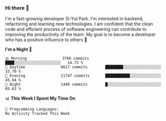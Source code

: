 ### Hi there 👋


I'm a fast-growing developer Si-Yul Park. I'm interested in backend, refactoring and learning new technologies. I am confident that the clean code and efficient process of software engineering can contribute to improving the productivity of the team. My goal is to become a developer who has a positive influence to others 🔭

<!--START_SECTION:waka-->
**I'm a Night 🦉** 

```text
🌞 Morning                3766 commits        ████░░░░░░░░░░░░░░░░░░░░░   14.73 % 
🌆 Daytime                8617 commits        ████████░░░░░░░░░░░░░░░░░   33.70 % 
🌃 Evening                11747 commits       ███████████░░░░░░░░░░░░░░   45.94 % 
🌙 Night                  1440 commits        █░░░░░░░░░░░░░░░░░░░░░░░░   05.63 % 
```


📊 **This Week I Spent My Time On** 

```text
💬 Programming Languages: 
No Activity Tracked This Week
```


<!--END_SECTION:waka-->
